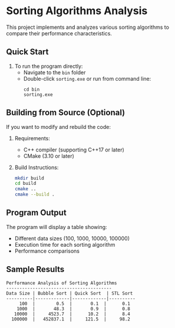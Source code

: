 # Sorting Algorithms Analysis

This project implements and analyzes various sorting algorithms to compare their performance characteristics.

## Quick Start
1. To run the program directly:
   - Navigate to the `bin` folder
   - Double-click `sorting.exe` or run from command line:
     ```
     cd bin
     sorting.exe
     ```

## Building from Source (Optional)
If you want to modify and rebuild the code:
1. Requirements:
   - C++ compiler (supporting C++17 or later)
   - CMake (3.10 or later)

2. Build Instructions:
   ```bash
   mkdir build
   cd build
   cmake ..
   cmake --build .
   ```

## Program Output
The program will display a table showing:
- Different data sizes (100, 1000, 10000, 100000)
- Execution time for each sorting algorithm
- Performance comparisons

## Sample Results
```
Performance Analysis of Sorting Algorithms
----------------------------------------
Data Size | Bubble Sort | Quick Sort  | STL Sort
----------|-------------|-------------|----------
     100  |        0.5  |       0.1  |      0.1
    1000  |       48.3  |       0.9  |      0.8
   10000  |     4523.7  |      10.2  |      8.4
  100000  |   452837.1  |     121.5  |     98.2
```